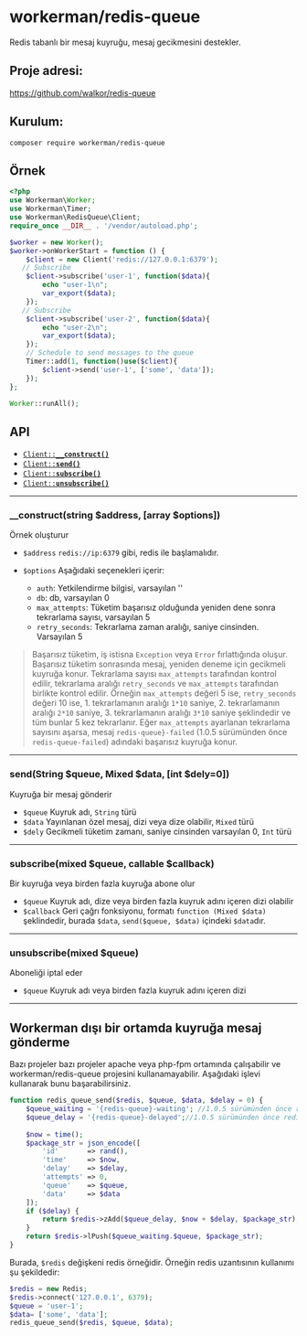 # workerman/redis-queue

Redis tabanlı bir mesaj kuyruğu, mesaj gecikmesini destekler.

## Proje adresi:
https://github.com/walkor/redis-queue

## Kurulum:
```composer require workerman/redis-queue```

## Örnek
```php
<?php
use Workerman\Worker;
use Workerman\Timer;
use Workerman\RedisQueue\Client;
require_once __DIR__ . '/vendor/autoload.php';

$worker = new Worker();
$worker->onWorkerStart = function () {
    $client = new Client('redis://127.0.0.1:6379');
   // Subscribe
    $client->subscribe('user-1', function($data){
        echo "user-1\n";
        var_export($data);
    });
   // Subscribe
    $client->subscribe('user-2', function($data){
        echo "user-2\n";
        var_export($data);
    });
    // Schedule to send messages to the queue
    Timer::add(1, function()use($client){
        $client->send('user-1', ['some', 'data']);
    });
};

Worker::runAll();
```

## API
  * <a href="#construct"><code>Client::<b>__construct()</b></code></a>
  * <a href="#send"><code>Client::<b>send()</b></code></a>
  * <a href="#subscribe"><code>Client::<b>subscribe()</b></code></a>
  * <a href="#unsubscribe"><code>Client::<b>unsubscribe()</b></code></a>

-------------------------------------------------------

<a name="construct"></a>
### __construct(string $address, [array $options])

Örnek oluşturur

  * `$address`  `redis://ip:6379` gibi, redis ile başlamalıdır.
  
  * `$options`  Aşağıdaki seçenekleri içerir:
    * `auth`: Yetkilendirme bilgisi, varsayılan ''
    * `db`: db, varsayılan 0
    * `max_attempts`: Tüketim başarısız olduğunda yeniden dene sonra tekrarlama sayısı, varsayılan 5
    * `retry_seconds`: Tekrarlama zaman aralığı, saniye cinsinden. Varsayılan 5

> Başarısız tüketim, iş istisna `Exception` veya `Error` fırlattığında oluşur. Başarısız tüketim sonrasında mesaj, yeniden deneme için gecikmeli kuyruğa konur. Tekrarlama sayısı `max_attempts` tarafından kontrol edilir, tekrarlama aralığı `retry_seconds` ve `max_attempts` tarafından birlikte kontrol edilir. Örneğin `max_attempts` değeri 5 ise, `retry_seconds` değeri 10 ise, 1. tekrarlamanın aralığı `1*10` saniye, 2. tekrarlamanın aralığı `2*10` saniye, 3. tekrarlamanın aralığı `3*10` saniye şeklindedir ve tüm bunlar 5 kez tekrarlanır. Eğer `max_attempts` ayarlanan tekrarlama sayısını aşarsa, mesaj `redis-queue}-failed` (1.0.5 sürümünden önce `redis-queue-failed`) adındaki başarısız kuyruğa konur.

-------------------------------------------------------

<a name="send"></a>
### send(String $queue, Mixed $data, [int $dely=0])

Kuyruğa bir mesaj gönderir

* `$queue` Kuyruk adı, `String` türü
* `$data` Yayınlanan özel mesaj, dizi veya dize olabilir, `Mixed` türü
* `$dely` Gecikmeli tüketim zamanı, saniye cinsinden varsayılan 0, `Int` türü

-------------------------------------------------------

<a name="subscribe"></a>
### subscribe(mixed $queue, callable $callback)

Bir kuyruğa veya birden fazla kuyruğa abone olur

* `$queue` Kuyruk adı, dize veya birden fazla kuyruk adını içeren dizi olabilir
* `$callback` Geri çağrı fonksiyonu, formatı `function (Mixed $data)` şeklindedir, burada `$data`, `send($queue, $data)` içindeki `$data`dır.

-------------------------------------------------------

<a name="unsubscribe"></a>
### unsubscribe(mixed $queue)

Aboneliği iptal eder

* `$queue` Kuyruk adı veya birden fazla kuyruk adını içeren dizi

-------------------------------------------------------

## Workerman dışı bir ortamda kuyruğa mesaj gönderme
Bazı projeler bazı projeler apache veya php-fpm ortamında çalışabilir ve workerman/redis-queue projesini kullanamayabilir. Aşağıdaki işlevi kullanarak bunu başarabilirsiniz.
```php
function redis_queue_send($redis, $queue, $data, $delay = 0) {
    $queue_waiting = '{redis-queue}-waiting'; //1.0.5 sürümünden önce redis-queue-waiting
    $queue_delay = '{redis-queue}-delayed';//1.0.5 sürümünden önce redis-queue-delayed
    
    $now = time();
    $package_str = json_encode([
        'id'       => rand(),
        'time'     => $now,
        'delay'    => $delay,
        'attempts' => 0,
        'queue'    => $queue,
        'data'     => $data
    ]);
    if ($delay) {
        return $redis->zAdd($queue_delay, $now + $delay, $package_str);
    }
    return $redis->lPush($queue_waiting.$queue, $package_str);
}
```
Burada, `$redis` değişkeni redis örneğidir. Örneğin redis uzantısının kullanımı şu şekildedir:
```php
$redis = new Redis;
$redis->connect('127.0.0.1', 6379);
$queue = 'user-1';
$data= ['some', 'data'];
redis_queue_send($redis, $queue, $data);
```
